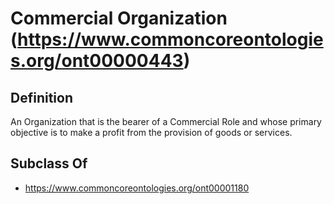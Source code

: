 # Commercial Organization (https://www.commoncoreontologies.org/ont00000443)

## Definition
An Organization that is the bearer of a Commercial Role and whose primary objective is to make a profit from the provision of goods or services.

## Subclass Of
- https://www.commoncoreontologies.org/ont00001180

